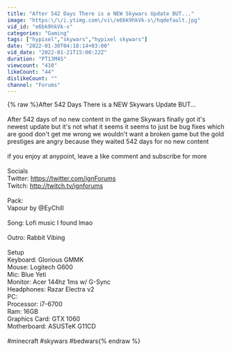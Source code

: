 ```yaml
---
title: "After 542 Days There is a NEW Skywars Update BUT..."
image: "https:\/\/i.ytimg.com\/vi\/e6bk9hkVk-s\/hqdefault.jpg"
vid_id: "e6bk9hkVk-s"
categories: "Gaming"
tags: ["hypixel","skywars","hypixel skywars"]
date: "2022-01-30T04:18:14+03:00"
vid_date: "2022-01-21T15:00:22Z"
duration: "PT13M4S"
viewcount: "410"
likeCount: "44"
dislikeCount: ""
channel: "Forums"
---
```

{% raw %}After 542 Days There is a NEW Skywars Update BUT...<br /><br />After 542 days of no new content in the game Skywars finally got it's newest update but it's not what it seems it seems to just be bug fixes which are good don't get me wrong we wouldn't want a broken game but the gold prestiges are angry because they waited 542 days for no new content<br /><br />if you enjoy at anypoint, leave a like comment and subscribe for more<br /><br />Socials<br />Twitter: <a rel="nofollow" target="blank" href="https://twitter.com/ignForums​​​​">https://twitter.com/ignForums​​​​</a><br />Twitch: <a rel="nofollow" target="blank" href="http://twitch.tv/ignforums​​​​">http://twitch.tv/ignforums​​​​</a><br /><br />Pack:<br />Vapour by @EyChill <br /><br />Song: Lofi music I found lmao<br /><br />Outro: Rabbit Vibing <br /><br />Setup<br />Keyboard: Glorious GMMK<br />Mouse: Logitech G600<br />Mic: Blue Yeti<br />Monitor: Acer 144hz 1ms w/ G-Sync<br />Headphones: Razar Electra v2<br />PC:<br />Processor: i7-6700<br />Ram: 16GB<br />Graphics Card: GTX 1060<br />Motherboard: ASUSTeK G11CD<br /><br />#minecraft #skywars #bedwars{% endraw %}
